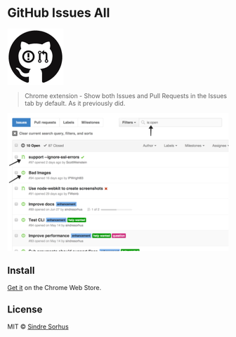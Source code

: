 # GitHub Issues All

![](icon.png)

> Chrome extension - Show both Issues and Pull Requests in the Issues tab by default. As it previously did.

[![](screenshot.png)](https://chrome.google.com/webstore/detail/github-issues-all/ahkcgmpcfiijldaijfjekdffckpidieb)


## Install

[Get it](https://chrome.google.com/webstore/detail/github-issues-all/ahkcgmpcfiijldaijfjekdffckpidieb) on the Chrome Web Store.


## License

MIT © [Sindre Sorhus](http://sindresorhus.com)
